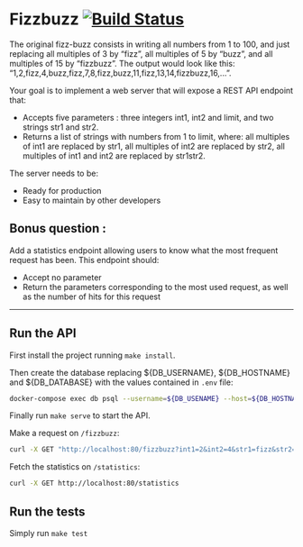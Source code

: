 # Fizzbuzz [![Build Status](https://travis-ci.com/benja-M-1/thegoodcorner.svg?branch=master)](https://travis-ci.com/benja-M-1/thegoodcorner)

The original fizz-buzz consists in writing all numbers from 1 to 100, and just replacing all multiples of 3 by “fizz”,
all multiples of 5 by “buzz”, and all multiples of 15 by “fizzbuzz”. The output would look like this: 
“1,2,fizz,4,buzz,fizz,7,8,fizz,buzz,11,fizz,13,14,fizzbuzz,16,...”.

Your goal is to implement a web server that will expose a REST API endpoint that: 
- Accepts five parameters : three integers int1, int2 and limit, and two strings str1 and str2.
- Returns a list of strings with numbers from 1 to limit, where: all multiples of int1 are replaced by str1, all 
multiples of int2 are replaced by str2, all multiples of int1 and int2 are replaced by str1str2.

The server needs to be:
- Ready for production
- Easy to maintain by other developers

## Bonus question :

Add a statistics endpoint allowing users to know what the most frequent request has been. This endpoint should:
- Accept no parameter
- Return the parameters corresponding to the most used request, as well as the number of hits for this request

---

## Run the API

First install the project running `make install`.

Then create the database replacing ${DB_USERNAME}, ${DB_HOSTNAME} and ${DB_DATABASE} with the values contained in `.env` file:
```bash
docker-compose exec db psql --username=${DB_USENAME} --host=${DB_HOSTNAME} --dbname=${DB_DATABASE} -a --file=init_db.sql
```

Finally run `make serve` to start the API.

Make a request on `/fizzbuzz`:

```bash
curl -X GET "http://localhost:80/fizzbuzz?int1=2&int2=4&str1=fizz&str2=buzz&limit=50"
```

Fetch the statistics on `/statistics`:

```bash
curl -X GET http://localhost:80/statistics
```

## Run the tests

Simply run `make test`